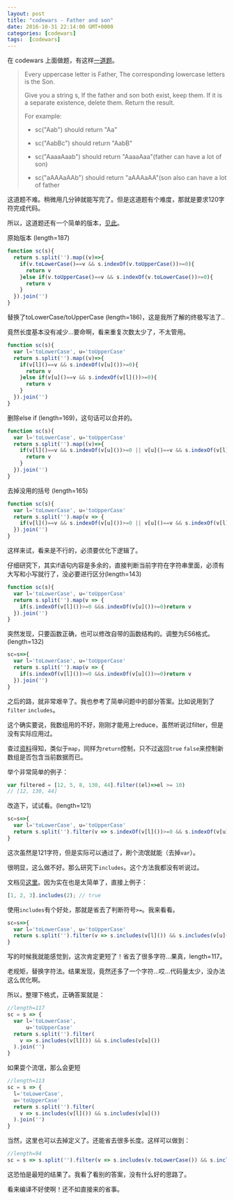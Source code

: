 ```yaml
---
layout: post
title: "codewars - Father and son"
date: 2016-10-31 22:14:00 GMT+0000
categories: [codewars]
tags:  [codewars]
---
```


在 codewars 上面做题，有这样[一道题](https://www.codewars.com/kata/shortest-code-father-and-son)。

<!-- more -->

> Every uppercase letter is Father, The corresponding lowercase letters is the Son.
>
> Give you a string s, If the father and son both exist, keep them. If it is a separate existence, delete them. Return the result.
>
> For example:
>
> * sc("Aab") should return "Aa"
>
> * sc("AabBc") should return "AabB"
>
> * sc("AaaaAaab") should return "AaaaAaa"(father can have a lot of son)
>
> * sc("aAAAaAAb") should return "aAAAaAA"(son also can have a lot of father

这道题不难。稍微用几分钟就能写完了。但是这道题有个难度，那就是要求120字符完成代码。

所以，这道题还有一个简单的版本，[见此](http://www.codewars.com/kata/coding-3min-father-and-son/)。

原始版本   (length=187)

```js
function sc(s){
  return s.split('').map((v)=>{
    if(v.toLowerCase()==v && s.indexOf(v.toUpperCase())>=0){
      return v
    }else if(v.toUpperCase()==v && s.indexOf(v.toLowerCase())>=0){
      return v
    }
  }).join('')
}
```

替换了toLowerCase/toUpperCase  (length=186)，这是我所了解的终极写法了..

竟然长度基本没有减少...要命啊，看来重复次数太少了，不太管用。

```js
function sc(s){
  var l='toLowerCase', u='toUpperCase'
  return s.split('').map((v)=>{
    if(v[l]()==v && s.indexOf(v[u]())>=0){
      return v
    }else if(v[u]()==v && s.indexOf(v[l]())>=0){
      return v
    }
  }).join('')
}
```

删除else if (length=169)，这句话可以合并的。

```js
function sc(s){
  var l='toLowerCase', u='toUpperCase'
  return s.split('').map((v)=>{
    if(v[l]()==v && s.indexOf(v[u]())>=0 || v[u]()==v && s.indexOf(v[l]())>=0){
      return v
    }
  }).join('')
}
```

去掉没用的括号 (length=165)

```js
function sc(s){
  var l='toLowerCase', u='toUpperCase'
  return s.split('').map(v => {
    if(v[l]()==v && s.indexOf(v[u]())>=0 || v[u]()==v && s.indexOf(v[l]())>=0)return v
  }).join('')
}
```

这样来试，看来是不行的，必须要优化下逻辑了。

仔细研究下，其实if语句内容是多余的，直接判断当前字符在字符串里面，必须有大写和小写就行了，没必要进行区分(length=143)

```js
function sc(s){
  var l='toLowerCase', u='toUpperCase'
  return s.split('').map(v => {
    if(s.indexOf(v[l]())>=0 &&s.indexOf(v[u]())>=0)return v
  }).join('')
}
```

突然发现，只要函数正确，也可以修改自带的函数结构的。调整为ES6格式。(length=132)

```js
sc=s=>{
  var l='toLowerCase', u='toUpperCase'
  return s.split('').map(v => {
    if(s.indexOf(v[l]())>=0 &&s.indexOf(v[u]())>=0)return v
  }).join('')
}
```

之后的路，就非常艰辛了。我也参考了简单问题中的部分答案。比如说用到了`filter` `includes`。

这个确实要说，我数组用的不好，刚刚才能用上reduce，虽然听说过filter，但是没有实际应用过。

查过[资料](https://developer.mozilla.org/zh-CN/docs/Web/JavaScript/Reference/Global_Objects/Array/filter)得知，类似于`map`，同样为`return`控制，只不过返回`true` `false`来控制新数组是否包含当前数据而已。

举个非常简单的例子：

```js
var filtered = [12, 5, 8, 130, 44].filter((el)=>el >= 10)
// [12, 130, 44]
```

改造下，试试看。(length=121)

```js
sc=s=>{
  var l='toLowerCase', u='toUpperCase'
  return s.split('').filter(v => s.indexOf(v[l]())>=0 && s.indexOf(v[u]())>=0).join('')
}
```



这次虽然是121字符，但是实际可以通过了，刷个流氓就能（去掉`var`）。

很明显，这么做不好。那么研究下`includes`。这个方法我都没有听说过。

文档见[这里](https://developer.mozilla.org/zh-CN/docs/Web/JavaScript/Reference/Global_Objects/Array/includes)。因为实在也是太简单了，直接上例子：

```js
[1, 2, 3].includes(2); // true
```

使用`includes`有个好处，那就是省去了判断符号`>=`。我来看看。

```js
sc=s=>{
  var l='toLowerCase', u='toUpperCase'
  return s.split('').filter(v => s.includes(v[l]()) && s.includes(v[u]())).join('')
}
```

写的时候我就能感觉到，这次肯定更短了！省去了很多字符...果真，length=117。

老规矩，替换字符法。结果发现，竟然还多了一个字符...哎...代码量太少，没办法这么优化啊。

所以，整理下格式，正确答案就是：

```js
//length=117
sc = s => {
  var l='toLowerCase',
      u='toUpperCase'
  return s.split('').filter(
    v => s.includes(v[l]()) && s.includes(v[u]())
  ).join('')
}
```

如果耍个流氓，那么会更短

```js
//length=113
sc = s => {
  l='toLowerCase',
  u='toUpperCase'
  return s.split('').filter(
    v => s.includes(v[l]()) && s.includes(v[u]())
  ).join('')
}
```

当然，这里也可以去掉定义了。还能省去很多长度。这样可以做到：

```js
//length=94
sc = s => s.split('').filter(v => s.includes(v.toLowerCase()) && s.includes(v.toUpperCase())).join('')
```

这恐怕是最短的结果了。我看了看别的答案，没有什么好的思路了。

看来编译不好使啊！还不如直接来的省事。